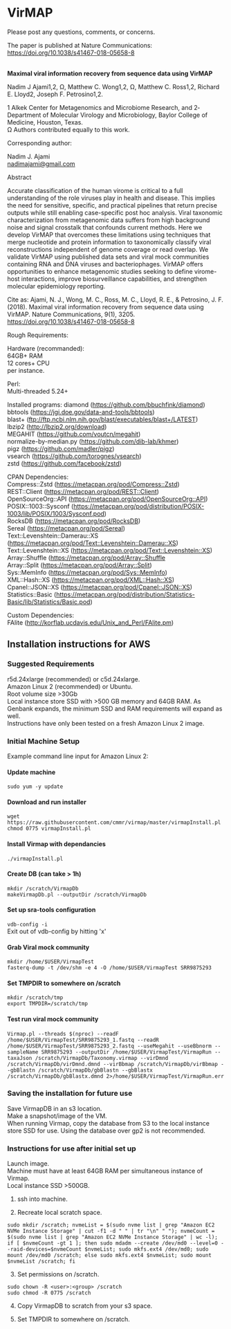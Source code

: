 # VirMAP

Please post any questions, comments, or concerns. 

The paper is published at Nature Communications:
https://doi.org/10.1038/s41467-018-05658-8<br />
<br />

<b>Maximal viral information recovery from sequence data using VirMAP</b>

Nadim J Ajami1,2, Ω, Matthew C. Wong1,2, Ω, Matthew C. Ross1,2, Richard E. Lloyd2, Joseph F. Petrosino1,2.
 
1 Alkek Center for Metagenomics and Microbiome Research, and 2­ Department of Molecular Virology and Microbiology, Baylor College of Medicine, Houston, Texas.<br />
Ω ­Authors contributed equally to this work.
 
Corresponding author:
 
Nadim J. Ajami<br />
nadimajami@gmail.com
 
Abstract
 
Accurate classification of the human virome is critical to a full understanding of the role viruses play in health and disease. This implies the need for sensitive, specific, and practical pipelines that return precise outputs while still enabling case-specific post hoc analysis. Viral taxonomic characterization from metagenomic data suffers from high background noise and signal crosstalk that confounds current methods. Here we develop VirMAP that overcomes these limitations using techniques that merge nucleotide and protein information to taxonomically classify viral reconstructions independent of genome coverage or read overlap. We validate VirMAP using published data sets and viral mock communities containing RNA and DNA viruses and bacteriophages. VirMAP offers opportunities to enhance metagenomic studies seeking to define virome-host interactions, improve biosurveillance capabilities, and strengthen molecular epidemiology reporting.

Cite as:
Ajami, N. J., Wong, M. C., Ross, M. C., Lloyd, R. E., & Petrosino, J. F. (2018). Maximal viral information recovery from sequence data using VirMAP. Nature Communications, 9(1), 3205. https://doi.org/10.1038/s41467-018-05658-8
<br />

Rough Requirements:<br />

Hardware (recommanded):<br />
64GB+ RAM<br />
12 cores+ CPU<br />
per instance.

Perl:<br />
Multi-threaded 5.24+<br />

Installed programs:
diamond (https://github.com/bbuchfink/diamond)<br />
bbtools (https://jgi.doe.gov/data-and-tools/bbtools)<br />
blast+ (ftp://ftp.ncbi.nlm.nih.gov/blast/executables/blast+/LATEST)<br />
lbzip2 (http://lbzip2.org/download)<br />
MEGAHIT (https://github.com/voutcn/megahit)<br />
normalize-by-median.py (https://github.com/dib-lab/khmer)<br />
pigz (https://github.com/madler/pigz)<br />
vsearch (https://github.com/torognes/vsearch)<br />
zstd (https://github.com/facebook/zstd)<br />

CPAN Dependencies:<br />
Compress::Zstd (https://metacpan.org/pod/Compress::Zstd)<br />
REST::Client (https://metacpan.org/pod/REST::Client)<br />
OpenSourceOrg::API (https://metacpan.org/pod/OpenSourceOrg::API)<br />
POSIX::1003::Sysconf (https://metacpan.org/pod/distribution/POSIX-1003/lib/POSIX/1003/Sysconf.pod)<br />
RocksDB (https://metacpan.org/pod/RocksDB)<br />
Sereal (https://metacpan.org/pod/Sereal)<br />
Text::Levenshtein::Damerau::XS (https://metacpan.org/pod/Text::Levenshtein::Damerau::XS)<br />
Text::Levenshtein::XS (https://metacpan.org/pod/Text::Levenshtein::XS)<br />
Array::Shuffle (https://metacpan.org/pod/Array::Shuffle <br />
Array::Split (https://metacpan.org/pod/Array::Split)<br />
Sys::MemInfo (https://metacpan.org/pod/Sys::MemInfo)<br />
XML::Hash::XS (https://metacpan.org/pod/XML::Hash::XS)<br />
Cpanel::JSON::XS (https://metacpan.org/pod/Cpanel::JSON::XS)<br />
Statistics::Basic (https://metacpan.org/pod/distribution/Statistics-Basic/lib/Statistics/Basic.pod)<br />


Custom Dependencies:<br />
FAlite (http://korflab.ucdavis.edu/Unix_and_Perl/FAlite.pm)<br />


## Installation instructions for AWS

### Suggested Requirements
r5d.24xlarge (recommended) or c5d.24xlarge.<br />
Amazon Linux 2 (recommended) or Ubuntu.<br />
Root volume size >30Gb<br />
Local instance store SSD with >500 GB memory and 64GB RAM. As Genbank expands, the minimum SSD and RAM requirements will expand as well.<br />
Instructions have only been tested on a fresh Amazon Linux 2 image.<br />

### Initial Machine Setup

Example command line input for Amazon Linux 2:<br />

#### Update machine
`sudo yum -y update`

#### Download and run installer
`wget https://raw.githubusercontent.com/cmmr/virmap/master/virmapInstall.pl`<br />
`chmod 0775 virmapInstall.pl`<br />

#### Install Virmap with dependancies
`./virmapInstall.pl`

#### Create DB (can take > 1h)
`mkdir /scratch/VirmapDb`<br />
`makeVirmapDb.pl --outputDir /scratch/VirmapDb`

#### Set up sra-tools configuration
`vdb-config -i`<br />
Exit out of vdb-config by hitting 'x'

#### Grab Viral mock community
`mkdir /home/$USER/VirmapTest`<br />
`fasterq-dump -t /dev/shm -e 4 -O /home/$USER/VirmapTest SRR9875293`

#### Set TMPDIR to somewhere on /scratch
`mkdir /scratch/tmp`<br />
`export TMPDIR=/scratch/tmp`

#### Test run viral mock community
`Virmap.pl --threads $(nproc) --readF /home/$USER/VirmapTest/SRR9875293_1.fastq --readR /home/$USER/VirmapTest/SRR9875293_2.fastq --useMegahit --useBbnorm --sampleName SRR9875293 --outputDir /home/$USER/VirmapTest/VirmapRun --taxaJson /scratch/VirmapDb/Taxonomy.virmap --virDmnd /scratch/VirmapDb/virDmnd.dmnd --virBbmap /scratch/VirmapDb/virBbmap --gbBlastn /scratch/VirmapDb/gbBlastn --gbBlastx /scratch/VirmapDb/gbBlastx.dmnd 2>/home/$USER/VirmapTest/VirmapRun.err`


### Saving the installation for future use

Save VirmapDB in an s3 location.<br />
Make a snapshot/image of the VM.<br />
When running Virmap, copy the database from S3 to the local instance store SSD for use. Using the database over gp2 is not recommended.<br />




### Instructions for use after initial set up
Launch image.<br />
Machine must have at least 64GB RAM per simultaneous instance of Virmap.<br />
Local instance SSD >500GB.<br />

1. ssh into machine.

2. Recreate local scratch space.

`sudo mkdir /scratch; nvmeList = $(sudo nvme list | grep "Amazon EC2 NVMe Instance Storage" | cut -f1 -d " " | tr "\n" " "); nvmeCount = $(sudo nvme list | grep "Amazon EC2 NVMe Instance Storage" | wc -l); if [ $nvmeCount -gt 1 ]; then sudo mdadm --create /dev/md0 --level=0 --raid-devices=$nvmeCount $nvmeList; sudo mkfs.ext4 /dev/md0; sudo mount /dev/md0 /scratch; else sudo mkfs.ext4 $nvmeList; sudo mount $nvmeList /scratch; fi`

3. Set permissions on /scratch.

`sudo chown -R <user>:<group> /scratch`<br />
`sudo chmod -R 0775 /scratch`

4. Copy VirmapDB to scratch from your s3 space.

5. Set TMPDIR to somewhere on /scratch.




